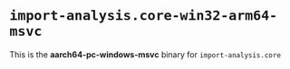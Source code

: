 # `import-analysis.core-win32-arm64-msvc`

This is the **aarch64-pc-windows-msvc** binary for `import-analysis.core`
